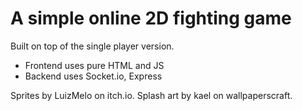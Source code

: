 # A simple online 2D fighting game

Built on top of the single player version.

- Frontend uses pure HTML and JS
- Backend uses Socket.io, Express


Sprites by LuizMelo on itch.io.
Splash art by kael on wallpaperscraft.
